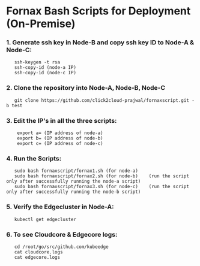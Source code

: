 # Fornax Bash Scripts for Deployment (On-Premise)

### 1. Generate ssh key in Node-B and copy ssh key ID to Node-A & Node-C:
       ssh-keygen -t rsa
       ssh-copy-id (node-a IP)
       ssh-copy-id (node-c IP)

### 2. Clone the repository into Node-A, Node-B, Node-C
       git clone https://github.com/click2cloud-prajwal/fornaxscript.git -b test

### 3. Edit the IP's in all the three scripts:
        export a= (IP address of node-a)
        export b= (IP address of node-b)
        export c= (IP address of node-c)

### 4. Run the Scripts:
       sudo bash fornaxscript/fornax1.sh (for node-a)
       sudo bash fornaxscript/fornax2.sh (for node-b)    (run the script only after successfully running the node-a script)
       sudo bash fornaxscript/fornax3.sh (for node-c)    (run the script only after successfully running the node-b script)
  
### 5. Verify the Edgecluster in Node-A:
       kubectl get edgecluster
### 6. To see Cloudcore & Edgecore logs:
       cd /root/go/src/github.com/kubeedge
       cat cloudcore.logs
       cat edgecore.logs
